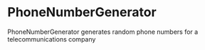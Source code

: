 # PhoneNumberGenerator

PhoneNumberGenerator generates random phone numbers for a telecommunications company